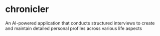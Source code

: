 # chronicler
An AI-powered application that conducts structured interviews to create and maintain detailed personal profiles across various life aspects
